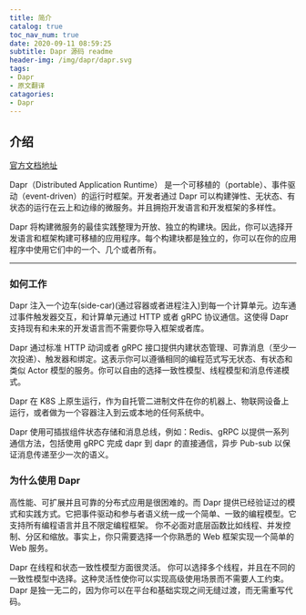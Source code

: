 ```yaml
---
title: 简介
catalog: true
toc_nav_num: true
date: 2020-09-11 08:59:25
subtitle: Dapr 源码 readme
header-img: /img/dapr/dapr.svg
tags: 
- Dapr
- 原文翻译
catagories:
- Dapr
---
```


## 介绍

[官方文档地址](https://github.com/dapr/dapr)

Dapr（Distributed Application Runtime） 是一个可移植的（portable）、事件驱动（event-driven）的运行时框架。开发者通过 Dapr 可以构建弹性、无状态、有状态的运行在云上和边缘的微服务。并且拥抱开发语言和开发框架的多样性。

Dapr 将构建微服务的最佳实践整理为开放、独立的构建块。因此，你可以选择开发语言和框架构建可移植的应用程序。每个构建块都是独立的，你可以在你的应用程序中使用它们中的一个、几个或者所有。

---

### 如何工作

Dapr 注入一个边车(side-car)(通过容器或者进程注入)到每一个计算单元。边车通过事件触发器交互，和计算单元通过 HTTP 或者 gRPC 协议通信。这使得 Dapr 支持现有和未来的开发语言而不需要你导入框架或者库。

Dapr 通过标准 HTTP 动词或者 gRPC 接口提供内建状态管理、可靠消息（至少一次投递）、触发器和绑定。这表示你可以遵循相同的编程范式写无状态、有状态和类似 Actor 模型的服务。你可以自由的选择一致性模型、线程模型和消息传递模式。

Dapr 在 K8S 上原生运行，作为自托管二进制文件在你的机器上、物联网设备上运行，或者做为一个容器注入到云或本地的任何系统中。

Dapr 使用可插拔组件状态存储和消息总线，例如：Redis、gRPC 以提供一系列通信方法，包括使用 gRPC 完成 dapr 到 dapr 的直接通信，异步 Pub-sub 以保证消息传递至少一次的语义。

### 为什么使用 Dapr

高性能、可扩展并且可靠的分布式应用是很困难的。而 Dapr 提供已经验证过的模式和实践方式。它把事件驱动和参与者语义统一成一个简单、一致的编程模型。它支持所有编程语言并且不限定编程框架。 你不必面对底层函数比如线程、并发控制、分区和缩放。事实上，你只需要选择一个你熟悉的 Web 框架实现一个简单的 Web 服务。

Dapr 在线程和状态一致性模型方面很灵活。 你可以选择多个线程，并且在不同的一致性模型中选择。这种灵活性使你可以实现高级使用场景而不需要人工约束。Dapr 是独一无二的，因为你可以在平台和基础实现之间无缝过渡，而无需重写代码。
